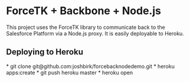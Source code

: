 <h1>ForceTK + Backbone + Node.js</h1>
This project uses the ForceTK library to communicate back to the Salesforce Platform via a Node.js proxy.  It is easily deployable to Heroku.

<h2>Deploying to Heroku</h2>
* git clone git@github.com:joshbirk/forcebacknodedemo.git
* heroku apps:create
* git push heroku master
* heroku open